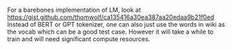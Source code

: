 For a barebones implementation of LM, look at https://gist.github.com/thomwolf/ca135416a30ea387aa20edaa9b21f0ed
Instead of BERT or GPT tokenizer, one can also just use the words in wiki as the vocab which can be a good test case. However it will take a while to train and will need significant compute resources. 